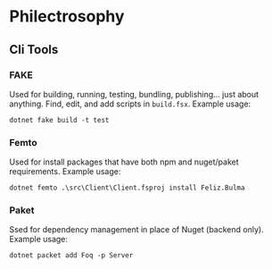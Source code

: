 # Philectrosophy

## Cli Tools

### FAKE
Used for building, running, testing, bundling, publishing... just about anything. Find, edit, and add scripts in `build.fsx`. Example usage:

```shell
dotnet fake build -t test
```

### Femto
Used for install packages that have both npm and nuget/paket requirements. Example usage:
```shell
dotnet femto .\src\Client\Client.fsproj install Feliz.Bulma
```

### Paket

Ssed for dependency management in place of Nuget (backend only). Example usage:

```shell
dotnet packet add Foq -p Server
```
